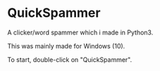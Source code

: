 # QuickSpammer
A clicker/word spammer which i made in Python3.

This was mainly made for Windows (10).

To start, double-click on "QuickSpammer".
